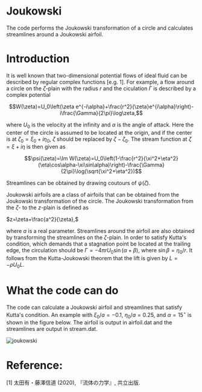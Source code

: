 # Joukowski
The code performs the Joukowski transformation of a circle and calculates streamlines around a Joukowski airfoil.

# Introduction
It is well known that two-dimensional potential flows of ideal fluid can be described by regular complex functions [e.g. 1]. For example, a flow around a circle on the $\zeta$-plain with the radius $r$ and the ciculation $\Gamma$ is described by a complex potential

$$W(\zeta)=U_0\left(\zeta e^{-i\alpha}+\frac{r^2}{\zeta}e^{i\alpha}\right)-i\frac{\Gamma}{2\pi}\log\zeta,$$

where $U_0$ is the velocity at the infinity and $\alpha$ is the angle of attack. Here the center of the circle is assumed to be located at the origin, and if the center is at $\zeta_0=\xi_0+i\eta_0$, $\zeta$ should be replaced by $\zeta-\zeta_0$. The stream function at $\zeta=\xi+i\eta$ is then given as

$$\psi(\zeta)=\Im W(\zeta)=U_0\left(1-\frac{r^2}{\xi^2+\eta^2}(\eta\cos\alpha-\xi\sin\alpha)\right)-\frac{\Gamma}{2\pi}\log(\sqrt{\xi^2+\eta^2})$$

Streamlines can be obtained by drawing coutours of $\psi(\zeta)$.

Joukowski airfoils are a class of airfoils that can be obtained from the Joukowski transformation of the circle. The Joukowski transformation from the $\zeta$- to the $z$-plain is defined as

$z=\zeta+\frac{a^2}{\zeta},$

where $a$ is a real parameter. Streamlines around the airfoil are also obtained by transforming the streamlines on the $\zeta$-plain. In order to satisfy Kutta's condition, which demands that a stagnation point be located at the trailing edge, the circulation should be $\Gamma=-4\pi rU_0\sin(\alpha+\beta)$, where $\sin\beta=\eta_0/r$. It follows from the Kutta-Joukowski theorem that the lift is given by $L=-\rho U_0L$. 

# What the code can do

The code can calculate a Joukowski airfoil and streamlines that satisfy Kutta's condition. An example with $\xi_0/a=-0.1$, $\eta_0/a=0.25$, and $\alpha=15^\circ$ is shown in the figure below. The airfoil is output in airfoil.dat and the streamlines are output in stream.dat.

![joukowski](https://github.com/user-attachments/assets/4ba5e0b5-be19-45ff-bad7-663b0c5807f7)

# Reference:
[1] 太田有・藤澤信道 (2020), 『流体の力学』, 共立出版.
